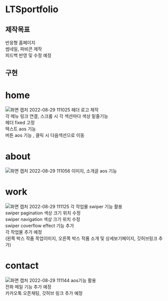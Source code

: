# LTSportfolio

## 제작목표
  반응형 홈페이지<br>
  썸네일, 파비콘 제작<br>
  피드백 반영 및 수정 예정
  
## 구현
# home
![화면 캡처 2022-08-29 111025](https://user-images.githubusercontent.com/105402314/187109419-cbe81c10-f5ce-4501-bdb9-2ad3d2955f9b.png)
  헤더 로고 제작<br>
  각 메뉴 링크 연결, 스크롤 시 각 섹션마다 색상 밑줄기능<br>
  헤더 fixed 고정<br>
  텍스트 aos 기능<br>
  버튼 aos 기능 , 클릭 시 다음섹션으로 이동
  
  
# about
![화면 캡처 2022-08-29 111056](https://user-images.githubusercontent.com/105402314/187109690-b9390930-1e4f-4b7b-b50e-2bfc2ea44518.png)
  이미지, 소개글 aos 기능

# work
![화면 캡처 2022-08-29 111125](https://user-images.githubusercontent.com/105402314/187109744-5a1eef50-08f0-4918-a4d0-2a61bbd76ab4.png)
  각 작업물 swiper 기능 활용<br>
  swiper pagination 색상 크기 위치 수정<br>
  swiper navigation 색상 크기 위치 수정<br>
  swiper coverflow effect 기능 추가<br>
  각 작업물 추가 예정<br>
  (왼쪽 박스 작품 목업이미지, 오른쪽 박스 작품 소개 및 상세보기페이지, 깃허브링크 추가) 
  
# contact
![화면 캡처 2022-08-29 111144](https://user-images.githubusercontent.com/105402314/187110065-b44841f9-c843-4d04-acde-7300358648e6.png)
  aos기능 활용<br>
  전화 메일 기능 추가 예정<br>
  카카오톡 오픈채팅, 깃허브 링크 추가 예정
